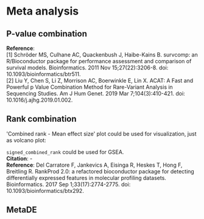 # Meta analysis

## P-value combination
__Reference__:  
[1] Schröder MS, Culhane AC, Quackenbush J, Haibe-Kains B. survcomp: an R/Bioconductor package for performance assessment and comparison of survival models. Bioinformatics. 2011 Nov 15;27(22):3206-8. doi: 10.1093/bioinformatics/btr511.  
[2] Liu Y, Chen S, Li Z, Morrison AC, Boerwinkle E, Lin X. ACAT: A Fast and Powerful p Value Combination Method for Rare-Variant Analysis in Sequencing Studies. Am J Hum Genet. 2019 Mar 7;104(3):410-421. doi: 10.1016/j.ajhg.2019.01.002.  

## Rank combination
'Combined rank - Mean effect size' plot could be used for visualization, just as volcano plot:  

`signed_combined_rank` could be used for GSEA.  
__Citation__: -  
__Reference__: Del Carratore F, Jankevics A, Eisinga R, Heskes T, Hong F, Breitling R. RankProd 2.0: a refactored bioconductor package for detecting differentially expressed features in molecular profiling datasets. Bioinformatics. 2017 Sep 1;33(17):2774-2775. doi: 10.1093/bioinformatics/btx292. 

## MetaDE
